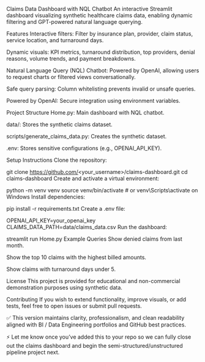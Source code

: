Claims Data Dashboard with NQL Chatbot
An interactive Streamlit dashboard visualizing synthetic healthcare claims data, enabling dynamic filtering and GPT-powered natural language querying.

Features
Interactive filters: Filter by insurance plan, provider, claim status, service location, and turnaround days.

Dynamic visuals: KPI metrics, turnaround distribution, top providers, denial reasons, volume trends, and payment breakdowns.

Natural Language Query (NQL) Chatbot: Powered by OpenAI, allowing users to request charts or filtered views conversationally.

Safe query parsing: Column whitelisting prevents invalid or unsafe queries.

Powered by OpenAI: Secure integration using environment variables.

Project Structure
Home.py: Main dashboard with NQL chatbot.

data/: Stores the synthetic claims dataset.

scripts/generate_claims_data.py: Creates the synthetic dataset.

.env: Stores sensitive configurations (e.g., OPENAI_API_KEY).

Setup Instructions
Clone the repository:


git clone https://github.com/<your_username>/claims-dashboard.git
cd claims-dashboard
Create and activate a virtual environment:


python -m venv venv
source venv/bin/activate  # or venv\Scripts\activate on Windows
Install dependencies:


pip install -r requirements.txt
Create a .env file:


OPENAI_API_KEY=your_openai_key
CLAIMS_DATA_PATH=data/claims_data.csv
Run the dashboard:


streamlit run Home.py
Example Queries
Show denied claims from last month.

Show the top 10 claims with the highest billed amounts.

Show claims with turnaround days under 5.

License
This project is provided for educational and non-commercial demonstration purposes using synthetic data.

Contributing
If you wish to extend functionality, improve visuals, or add tests, feel free to open issues or submit pull requests.

✅ This version maintains clarity, professionalism, and clean readability aligned with BI / Data Engineering portfolios and GitHub best practices.

⚡ Let me know once you’ve added this to your repo so we can fully close out the claims dashboard and begin the semi-structured/unstructured pipeline project next.
